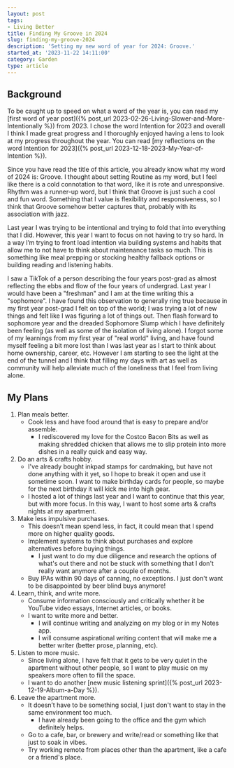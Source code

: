 ```yaml
---
layout: post
tags:
- Living Better
title: Finding My Groove in 2024
slug: finding-my-groove-2024
description: 'Setting my new word of year for 2024: Groove.'
started_at: '2023-11-22 14:11:00'
category: Garden
type: article
---
```


## Background

To be caught up to speed on what a word of the year is, you can read my [first word of year post]({% post_url 2023-02-26-Living-Slower-and-More-Intentionally %}) from 2023. I chose the word Intention for 2023 and overall I think I made great progress and I thoroughly enjoyed having a lens to look at my progress throughout the year. You can read [my reflections on the word Intention for 2023]({% post_url 2023-12-18-2023-My-Year-of-Intention %}).

Since you have read the title of this article, you already know what my word of 2024 is: Groove. I thought about setting Routine as my word, but I feel like there is a cold connotation to that word, like it is rote and unresponsive. Rhythm was a runner-up word, but I think that Groove is just such a cool and fun word. Something that I value is flexibility and responsiveness, so I think that Groove somehow better captures that, probably with its association with jazz.

Last year I was trying to be intentional and trying to fold that into everything that I did. However, this year I want to focus on not having to try so hard. In a way I’m trying to front load intention via building systems and habits that allow me to not have to think about maintenance tasks so much. This is something like meal prepping or stocking healthy fallback options or building reading and listening habits.

I saw a TikTok of a person describing the four years post-grad as almost reflecting the ebbs and flow of the four years of undergrad. Last year I would have been a "freshman" and I am at the time writing this a "sophomore". I have found this observation to generally ring true because in my first year post-grad I felt on top of the world; I was trying a lot of new things and felt like I was figuring a lot of things out. Then flash forward to sophomore year and the dreaded Sophomore Slump which I have definitely been feeling (as well as some of the isolation of living alone). I forgot some of my learnings from my first year of "real world" living, and have found myself feeling a bit more lost than I was last year as I start to think about home ownership, career, etc. However I am starting to see the light at the end of the tunnel and I think that filling my days with art as well as community will help alleviate much of the loneliness that I feel from living alone.

## My Plans

1. Plan meals better. 
    * Cook less and have food around that is easy to prepare and/or assemble.
        * I rediscovered my love for the Costco Bacon Bits as well as making shredded chicken that allows me to slip protein into more dishes in a really quick and easy way.
2. Do an arts & crafts hobby. 
    * I've already bought inkpad stamps for cardmaking, but have not done anything with it yet, so I hope to break it open and use it sometime soon. I want to make birthday cards for people, so maybe for the next birthday it will kick me into high gear.
    * I hosted a lot of things last year and I want to continue that this year, but with more focus. In this way, I want to host some arts & crafts nights at my apartment.
3. Make less impulsive purchases. 
    * This doesn’t mean spend less, in fact, it could mean that I spend more on higher quality goods.
    * Implement systems to think about purchases and explore alternatives before buying things.
        * I just want to do my due diligence and research the options of what's out there and not be stuck with something that I don't really want anymore after a couple of months.
    * Buy IPAs within 90 days of canning, no exceptions. I just don't want to be disappointed by beer blind buys anymore!
4. Learn, think, and write more. 
    * Consume information consciously and critically whether it be YouTube video essays, Internet articles, or books.
    * I want to write more and better.
        * I will continue writing and analyzing on my blog or in my Notes app.
        * I will consume aspirational writing content that will make me a better writer (better prose, planning, etc).
5. Listen to more music.
    * Since living alone, I have felt that it gets to be very quiet in the apartment without other people, so I want to play music on my speakers more often to fill the space.
    * I want to do another [new music listening sprint]({% post_url 2023-12-19-Album-a-Day %}).
6. Leave the apartment more. 
    * It doesn’t have to be something social, I just don't want to stay in the same environment too much.
        * I have already been going to the office and the gym which definitely helps.
    * Go to a cafe, bar, or brewery and write/read or something like that just to soak in vibes.
    * Try working remote from places other than the apartment, like a cafe or a friend's place.
